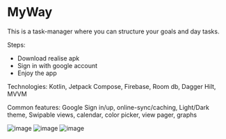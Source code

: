 # MyWay
This is a task-manager where you can structure your goals and day tasks.

Steps:
- Download realise apk
- Sign in with google account
- Enjoy the app

Technologies: Kotlin, Jetpack Compose, Firebase, Room db, Dagger Hilt, MVVM

Common features: Google Sign in/up, online-sync/caching, Light/Dark theme, Swipable views, calendar, color picker, view pager, graphs

![image](https://github.com/LarKeS11/MyWay/assets/79082708/43c873cd-d7ef-4d72-956f-5540bff3f2ee) ![image](https://github.com/LarKeS11/MyWay/assets/79082708/64478649-3608-4889-9d9d-73395aadbcd9)
![image](https://github.com/LarKeS11/MyWay/assets/84245621/46d4abfd-9650-4938-9a30-e8f0251084b7)


